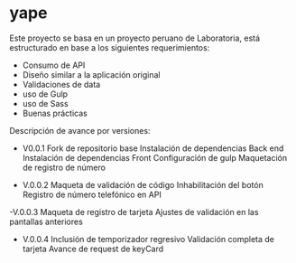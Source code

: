 # yape

Este proyecto se basa en un proyecto peruano de Laboratoria, está estructurado en base a los siguientes requerimientos: 
- Consumo de API
- Diseño similar a la aplicación original
- Validaciones de data
- uso de Gulp
- uso de Sass
- Buenas prácticas

Descripción de avance por versiones:

- V0.0.1 
Fork de repositorio base
Instalación de dependencias Back end
Instalación de dependencias Front
Configuración de gulp
Maquetación de registro de número

- V.0.0.2 
Maqueta de validación de código
Inhabilitación del botón
Registro de número telefónico en API

-V.0.0.3
Maqueta de registro de tarjeta
Ajustes de validación en las pantallas anteriores

- V.0.0.4
Inclusión de temporizador regresivo
Validación completa de tarjeta 
Avance de request de keyCard